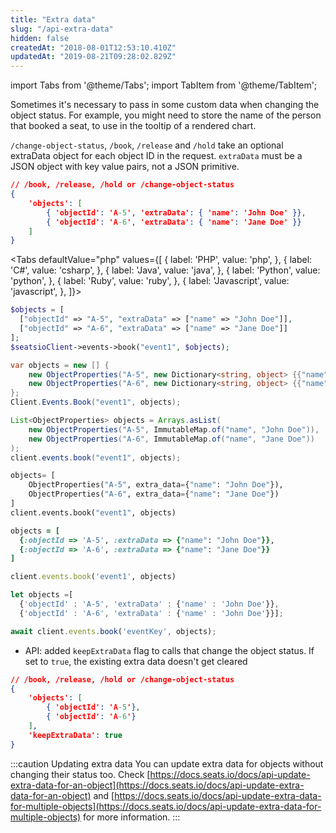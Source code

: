 ```yaml
---
title: "Extra data"
slug: "/api-extra-data"
hidden: false
createdAt: "2018-08-01T12:53:10.410Z"
updatedAt: "2019-08-21T09:28:02.829Z"
---
```


import Tabs from '@theme/Tabs';
import TabItem from '@theme/TabItem';

Sometimes it's necessary to pass in some custom data when changing the object status. For example, you might need to store the name of the person that booked a seat, to use in the tooltip of a rendered chart.

`/change-object-status`, `/book`, `/release` and `/hold` take an optional extraData object for each object ID in the request. `extraData` must be a JSON object with key value pairs, not a JSON primitive.

```json
// /book, /release, /hold or /change-object-status
{
    'objects': [
        { 'objectId': 'A-5', 'extraData': { 'name': 'John Doe' }},
        { 'objectId': 'A-6', 'extraData': { 'name': 'Jane Doe' }}
    ]
}
```





<Tabs 
  defaultValue="php"
  values={[
{ label: 'PHP', value: 'php', },
{ label: 'C#', value: 'csharp', },
{ label: 'Java', value: 'java', },
{ label: 'Python', value: 'python', },
{ label: 'Ruby', value: 'ruby', },
{ label: 'Javascript', value: 'javascript', },
]}>
<TabItem value='php'>

```php
$objects = [
  ["objectId" => "A-5", "extraData" => ["name" => "John Doe"]],
  ["objectId" => "A-6", "extraData" => ["name" => "Jane Doe"]]
];
$seatsioClient->events->book("event1", $objects);
```

</TabItem>
<TabItem value='csharp'>

```csharp
var objects = new [] {
    new ObjectProperties("A-5", new Dictionary<string, object> {{"name", "John Doe"}}),
    new ObjectProperties("A-6", new Dictionary<string, object> {{"name", "Jane Doe"}})
};
Client.Events.Book("event1", objects);
```

</TabItem>
<TabItem value='java'>

```java
List<ObjectProperties> objects = Arrays.asList(
    new ObjectProperties("A-5", ImmutableMap.of("name", "John Doe")),
    new ObjectProperties("A-6", ImmutableMap.of("name", "Jane Doe"))
);
client.events.book("event1", objects);
```

</TabItem>
<TabItem value='python'>

```python
objects= [
    ObjectProperties("A-5", extra_data={"name": "John Doe"}),
    ObjectProperties("A-6", extra_data={"name": "Jane Doe"})
]
client.events.book("event1", objects)
```

</TabItem>
<TabItem value='ruby'>

```ruby
objects = [
  {:objectId => 'A-5', :extraData => {"name": "John Doe"}},
  {:objectId => 'A-6', :extraData => {"name": "Jane Doe"}}
]

client.events.book('event1', objects)
```

</TabItem>
<TabItem value='javascript'>

```javascript
let objects =[
  {'objectId' : 'A-5', 'extraData' : {'name' : 'John Doe'}}, 
  {'objectId' : 'A-6', 'extraData' : {'name' : 'John Doe'}}];

await client.events.book('eventKey', objects);
```

</TabItem>
</Tabs>



- API: added `keepExtraData` flag to calls that change the object status. If set to `true`, the existing extra data doesn't get cleared

```json
// /book, /release, /hold or /change-object-status
{
    'objects': [
        { 'objectId': 'A-5'},
        { 'objectId': 'A-6'}
    ],
    'keepExtraData': true
}
```



:::caution Updating extra data
You can update extra data for objects without changing their status too. Check [https://docs.seats.io/docs/api-update-extra-data-for-an-object](https://docs.seats.io/docs/api-update-extra-data-for-an-object) and [https://docs.seats.io/docs/api-update-extra-data-for-multiple-objects](https://docs.seats.io/docs/api-update-extra-data-for-multiple-objects) for more information. 
:::

